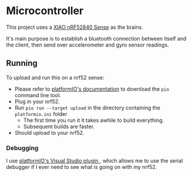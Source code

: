 # Microcontroller

This project uses a [XIAO nRF52840 Sense](https://www.seeedstudio.com/Seeed-XIAO-BLE-Sense-nRF52840-p-5253.html) as the brains.

It's main purpose is to establish a bluetooth connection between itself and the client, then send over accelerometer and gyro sensor readings.

## Running

To upload and run this on a nrf52 sense:

* Please refer to [platformIO's documentation](https://docs.platformio.org/en/latest/core/index.html) to download the `pio` command line tool.
* Plug in your nrf52.
* Run `pio run --target upload` in the directory containing the `platformio.ini` folder
  * The first time you run it it takes awhile to build everything.
  * Subsequent builds are faster.
* Should upload to your nrf52.

### Debugging

I use [platformIO's Visual Studio plugin ](https://platformio.org/install/ide?install=vscode), which allows me to use the serial debugger if I ever need to see what is going on with my nrf52.
